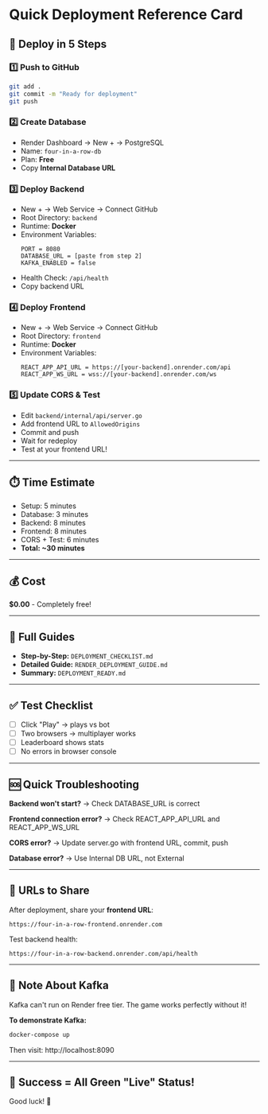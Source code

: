 # Quick Deployment Reference Card

## 🚀 Deploy in 5 Steps

### 1️⃣ Push to GitHub
```bash
git add .
git commit -m "Ready for deployment"
git push
```

### 2️⃣ Create Database
- Render Dashboard → New + → PostgreSQL
- Name: `four-in-a-row-db`
- Plan: **Free**
- Copy **Internal Database URL**

### 3️⃣ Deploy Backend
- New + → Web Service → Connect GitHub
- Root Directory: `backend`
- Runtime: **Docker**
- Environment Variables:
  ```
  PORT = 8080
  DATABASE_URL = [paste from step 2]
  KAFKA_ENABLED = false
  ```
- Health Check: `/api/health`
- Copy backend URL

### 4️⃣ Deploy Frontend
- New + → Web Service → Connect GitHub
- Root Directory: `frontend`
- Runtime: **Docker**
- Environment Variables:
  ```
  REACT_APP_API_URL = https://[your-backend].onrender.com/api
  REACT_APP_WS_URL = wss://[your-backend].onrender.com/ws
  ```

### 5️⃣ Update CORS & Test
- Edit `backend/internal/api/server.go`
- Add frontend URL to `AllowedOrigins`
- Commit and push
- Wait for redeploy
- Test at your frontend URL!

---

## ⏱️ Time Estimate
- Setup: 5 minutes
- Database: 3 minutes
- Backend: 8 minutes
- Frontend: 8 minutes
- CORS + Test: 6 minutes
- **Total: ~30 minutes**

---

## 💰 Cost
**$0.00** - Completely free!

---

## 📖 Full Guides
- **Step-by-Step:** `DEPLOYMENT_CHECKLIST.md`
- **Detailed Guide:** `RENDER_DEPLOYMENT_GUIDE.md`
- **Summary:** `DEPLOYMENT_READY.md`

---

## ✅ Test Checklist
- [ ] Click "Play" → plays vs bot
- [ ] Two browsers → multiplayer works
- [ ] Leaderboard shows stats
- [ ] No errors in browser console

---

## 🆘 Quick Troubleshooting

**Backend won't start?**
→ Check DATABASE_URL is correct

**Frontend connection error?**
→ Check REACT_APP_API_URL and REACT_APP_WS_URL

**CORS error?**
→ Update server.go with frontend URL, commit, push

**Database error?**
→ Use Internal DB URL, not External

---

## 📱 URLs to Share

After deployment, share your **frontend URL**:
```
https://four-in-a-row-frontend.onrender.com
```

Test backend health:
```
https://four-in-a-row-backend.onrender.com/api/health
```

---

## 📝 Note About Kafka

Kafka can't run on Render free tier. The game works perfectly without it!

**To demonstrate Kafka:**
```bash
docker-compose up
```
Then visit: http://localhost:8090

---

## 🎯 Success = All Green "Live" Status!

Good luck! 🚀
